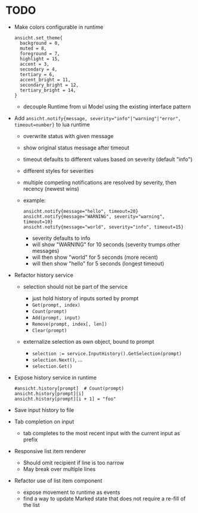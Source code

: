 # TODO

- Make colors configurable in runtime

      ansicht.set_theme{
        background = 0,
        muted = 8,
        foreground = 7,
        highlight = 15,
        accent = 3,
        secondary = 4,
        tertiary = 6,
        accent_bright = 11,
        secondary_bright = 12,
        tertiary_bright = 14,
      }

  - decouple Runtime from ui Model using the existing interface pattern

- Add `ansicht.notify{message, severity="info"|"warning"|"error", timeout=number}` to lua runtime
  - overwrite status with given message
  - show original status message after timeout
  - timeout defaults to different values based on severity (default "info")
  - different styles for severities
  - multiple competing notifications are resolved by severity, then recency (newest wins)
  - example:

        ansicht.notify{message="hello", timeout=20}
        ansicht.notify{message="WARNING", severity="warning", timeout=10}
        ansicht.notify{message="world", severity="info", timeout=15}

    - severity defaults to info
    - will show "WARNING" for 10 seconds (severity trumps other messages)
    - will then show "world" for 5 seconds (more recent)
    - will then show "hello" for 5 seconds (longest timeout)

- Refactor history service
  - selection should not be part of the service
    - just hold history of inputs sorted by prompt
    - `Get(prompt, index)`
    - `Count(prompt)`
    - `Add(prompt, input)`
    - `Remove(prompt, index[, len])`
    - `Clear(prompt)`

  - externalize selection as own object, bound to prompt
    - `selection := service.InputHistory().GetSelection(prompt)`
    - `selection.Next()`, ...
    - `selection.Get()`

- Expose history service in runtime

      #ansicht.history[prompt]  # Count(prompt)
      ansicht.history[prompt][i]
      ansicht.history[prompt][i + 1] = "foo"

- Save input history to file

- Tab completion on input
  - tab completes to the most recent input with the current input as prefix

- Responsive list item renderer
  - Should omit recipient if line is too narrow
  - May break over multiple lines

- Refactor use of list item component
  - expose movement to runtime as events
  - find a way to update Marked state that does not require a re-fill of the list
